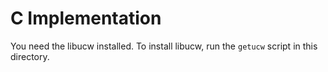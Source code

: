 # C Implementation

You need the libucw installed. To install libucw, run the `getucw` script in this directory.
